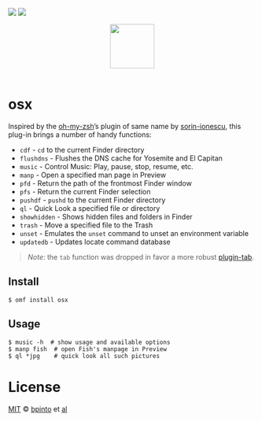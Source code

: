 [![][travis-badge]][travis-link]
![][license-badge]

<div align="center">
  <a href="http://github.com/oh-my-fish/oh-my-fish">
  <img width=90px  src="https://cloud.githubusercontent.com/assets/8317250/8510172/f006f0a4-230f-11e5-98b6-5c2e3c87088f.png">
  </a>
</div>
<br>


# osx

Inspired by the [oh-my-zsh][original-plugin]’s plugin of same name by
[sorin-ionescu][original-author], this plug-in brings a number of handy
functions:

- `cdf` - `cd` to the current Finder directory
- `flushdns` - Flushes the DNS cache for Yosemite and El Capitan
- `music` - Control Music: Play, pause, stop, resume, etc.
- `manp` - Open a specified man page in Preview
- `pfd` - Return the path of the frontmost Finder window
- `pfs` - Return the current Finder selection
- `pushdf` - `pushd` to the current Finder directory
- `ql` - Quick Look a specified file or directory
- `showhidden` - Shows hidden files and folders in Finder
- `trash` - Move a specified file to the Trash
- `unset` - Emulates the `unset` command to unset an environment variable
- `updatedb` - Updates locate command database

> *Note*: the `tab` function was dropped in favor a more robust [plugin-tab].


## Install

```fish
$ omf install osx
```


## Usage

```fish
$ music -h  # show usage and available options
$ manp fish  # open Fish's manpage in Preview
$ ql *jpg    # quick look all such pictures
```


# License

[MIT][mit] © [bpinto][author] et [al][contributors]


[original-plugin]: https://github.com/robbyrussell/oh-my-zsh/blob/master/plugins/osx/osx.plugin.zsh
[original-author]: https://github.com/sorin-ionescu
[plugin-tab]:      https://github.com/oh-my-fish/plugin-tab
[cykeb]:           https://github.com/cykeb
[scorphus]:        https://github.com/scorphus

[mit]:             http://opensource.org/licenses/MIT
[author]:          https://github.com/bpinto
[contributors]:    https://github.com/oh-my-fish/plugin-osx/graphs/contributors
[omf-link]:        https://www.github.com/oh-my-fish/oh-my-fish

[license-badge]:   https://img.shields.io/badge/license-MIT-007EC7.svg?style=flat-square
[travis-badge]:    http://img.shields.io/travis/oh-my-fish/plugin-osx.svg?style=flat-square
[travis-link]:     https://travis-ci.org/oh-my-fish/plugin-osx
